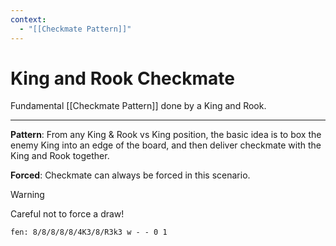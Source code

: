 ```yaml
---
context:
  - "[[Checkmate Pattern]]"
---
```


# King and Rook Checkmate

Fundamental [[Checkmate Pattern]] done by a King and Rook.

---

**Pattern**: From any King & Rook vs King position, the basic idea is to box the enemy King into an edge of the board, and then deliver checkmate with the King and Rook together.

**Forced**: Checkmate can always be forced in this scenario.

> [!Warning]
> Careful not to force a draw!

```chesser
fen: 8/8/8/8/8/4K3/8/R3k3 w - - 0 1
```

